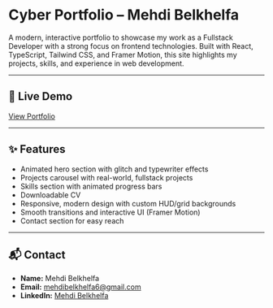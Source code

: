 # Cyber Portfolio – Mehdi Belkhelfa

A modern, interactive portfolio to showcase my work as a Fullstack Developer with a strong focus on frontend technologies. Built with React, TypeScript, Tailwind CSS, and Framer Motion, this site highlights my projects, skills, and experience in web development.

---

## 🚀 Live Demo
[View Portfolio](https://mehdibelkhelfa.com) <!-- Replace with your deployed link -->

---

## ✨ Features
- Animated hero section with glitch and typewriter effects
- Projects carousel with real-world, fullstack projects
- Skills section with animated progress bars
- Downloadable CV
- Responsive, modern design with custom HUD/grid backgrounds
- Smooth transitions and interactive UI (Framer Motion)
- Contact section for easy reach

---

## 📬 Contact
- **Name:** Mehdi Belkhelfa
- **Email:** mehdibelkhelfa6@gmail.com <!-- Replace with your email -->
- **LinkedIn:** [Mehdi Belkhelfa](https://www.linkedin.com/in/mehdibelkhelfa/) <!-- Replace with your LinkedIn -->
